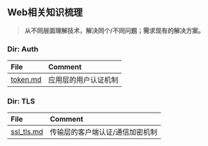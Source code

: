 ## **Web相关知识梳理**
> **从不同层面理解技术，解决同个/不同问题；需求现有的解决方案。**

### **Dir: Auth** ###
|File|Comment|
|:---|:---|
|[token.md](Auth/token)|应用层的用户认证机制|

### **Dir: TLS** ###
|File|Comment|
|:---|:---|
|[ssl_tls.md](TLS/ssl_tls.md)|传输层的客户端认证/通信加密机制|




